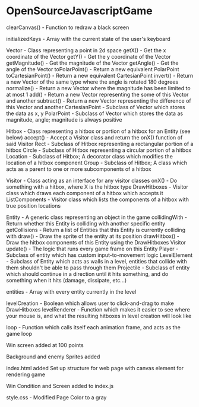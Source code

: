 # OpenSourceJavascriptGame

clearCanvas() - Function to redraw a black screen





initializedKeys - Array with the current state of the user's keyboard





Vector - Class representing a point in 2d space
    getX() - Get the x coordinate of the Vector
    getY() - Get the y coordinate of the Vector
    getMagnitude() - Get the magnitude of the Vector
    getAngle() - Get the angle of the Vector
    toPolarPoint() - Return a new equivalent PolarPoint
    toCartesianPoint() - Return a new equivalent CartesianPoint
    invert() - Return a new Vector of the same type where the angle is rotated 180 degrees
    normalize() - Return a new Vector where the magnitude has been limited to at most 1
    add() - Return a new Vector representing the some of this Vector and another
    subtract() - Return a new Vector representing the difference of this Vector and another
CartesianPoint - Subclass of Vector which stores the data as x, y
PolarPoint - Subclass of Vector which stores the data as magnitude, angle; magnitude is always positive





Hitbox - Class representing a hitbox or portion of a hitbox for an Entity (see below)
    accept() - Accept a Visitor class and return the onX() function of said Visitor
Rect - Subclass of Hitbox representing a rectangular portion of a hitbox
Circle - Subclass of Hitbox representing a circular portion of a hitbox
Location - Subclass of Hitbox; A decorator class which modifies the location of a hitbox component
Group - Subclass of Hitbox; A class which acts as a parent to one or more subcomponents of a hitbox





Visitor - Class acting as an interface for any visitor classes
    onX() - Do something with a hitbox, where X is the hitbox type
DrawHitboxes - Visitor class which draws each component of a hitbox which accepts it
ListComponents - Visitor class which lists the components of a hitbox with true position locations





Entity - A generic class representing an object in the game
    collidingWith - Return whether this Entity is colliding with another specific entity
    getCollisions - Return a list of Entities that this Entity is currently colliding with
    draw() - Draw the sprite of the entity at its position
    drawHitbox() - Draw the hitbox components of this Entity using the DrawHitboxes Visitor
    update() - The logic that runs every game frame on this Entity
Player - Subclass of entity which has custom input-to-movement logic
LevelElement - Subclass of Entity which acts as walls in a level, entities that collide with them shouldn't be able to pass through them
Projectile - Subclass of entity which should continue in a direction until it hits something, and do something when it hits (damage, dissipate, etc...)





entities - Array with every entity currently in the level





levelCreation - Boolean which allows user to click-and-drag to make DrawHitboxes
levelRenderer - Function which makes it easier to see where your mouse is, and what the resulting hitboxes in level creation will look like





loop - Function which calls itself each animation frame, and acts as the game loop


Win screen added at 100 points


Background and enemy Sprites added


index.html added
	Set up structure for web page with canvas element for rendering game	


Win Condition and Screen added to index.js

style.css - Modified Page Color to a gray